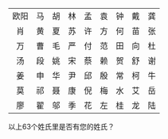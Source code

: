 |  |  |  |  |  |  |  |  |  |
| :----: | :----: | :----: | :----: | :----: | :----: | :----: | :----: | :----: |
| 欧阳 | 马 | 胡 | 林 | 孟 | 袁 | 钟 | 戴 | 龚 |
| 肖 | 黄 | 夏 | 苏 | 许 | 方 | 何 | 苗 | 张 |
| 万 | 曹 | 毛 | 严 | 付 | 范 | 田 | 向 | 杜 |
| 汤 | 段 | 姚 | 宋 | 蔡 | 赖 | 贺 | 舒 | 谢 |
| 姜 | 申 | 华 | 尹 | 邱 | 殷 | 常 | 柯 | 牛 |
| 莫 | 祁 | 聂 | 康 | 倪 | 梅 | 水 | 艾 | 岳 |
| 廖 | 翟 | 邬 | 季 | 花 | 左 | 桂 | 龙 | 陆 |

以上63个姓氏里是否有您的姓氏？